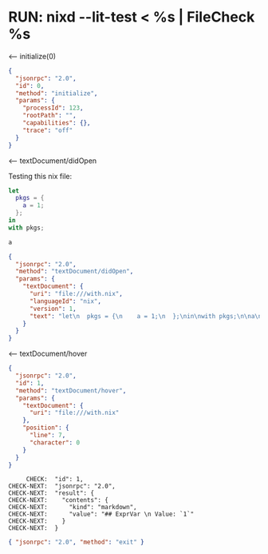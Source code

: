 # RUN: nixd --lit-test < %s | FileCheck %s

<-- initialize(0)

```json
{
  "jsonrpc": "2.0",
  "id": 0,
  "method": "initialize",
  "params": {
    "processId": 123,
    "rootPath": "",
    "capabilities": {},
    "trace": "off"
  }
}
```

<-- textDocument/didOpen

Testing this nix file:

```nix
let
  pkgs = {
    a = 1;
  };
in
with pkgs;

a
```

```json
{
  "jsonrpc": "2.0",
  "method": "textDocument/didOpen",
  "params": {
    "textDocument": {
      "uri": "file:///with.nix",
      "languageId": "nix",
      "version": 1,
      "text": "let\n  pkgs = {\n    a = 1;\n  };\nin\nwith pkgs;\n\na\n\n"
    }
  }
}
```

<-- textDocument/hover

```json
{
  "jsonrpc": "2.0",
  "id": 1,
  "method": "textDocument/hover",
  "params": {
    "textDocument": {
      "uri": "file:///with.nix"
    },
    "position": {
      "line": 7,
      "character": 0
    }
  }
}
```

```
     CHECK:  "id": 1,
CHECK-NEXT:  "jsonrpc": "2.0",
CHECK-NEXT:  "result": {
CHECK-NEXT:    "contents": {
CHECK-NEXT:      "kind": "markdown",
CHECK-NEXT:      "value": "## ExprVar \n Value: `1`"
CHECK-NEXT:    }
CHECK-NEXT:  }
```

```json
{ "jsonrpc": "2.0", "method": "exit" }
```
